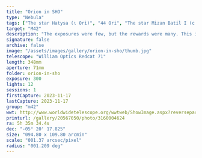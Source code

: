 ```yaml
---
title: "Orion in SHO"
type: "Nebula"
tags: ["The star Hatysa (ι Ori)", "44 Ori", "The star Mizan Batil I (c Ori)", "42 Ori", "The star Trapezium (θ1 Ori A)", "41 Ori A", "The star Mizan Batil II (θ2 Ori)", "43 Ori", "The star θ1 Ori C", "41 Ori C", "The star θ1 Ori D", "41 Ori D", "The star 45 Ori", "NGC1973", "NGC1975", "NGC1976", "Great Orion Nebula", "Orion Nebula", "M42", "NGC1977", "the Running Man Nebula", "NGC1980", "Lower Sword", "NGC1982", "Mairans Nebula", "M43"]
target: "M42"
description: "The exposures were few, but the rewards were many. This is M42: the Great Orion nebula, shot in SHO (sulfur, hydrogen, oxygen). Four 5-minute exposures per filter is exactly one-hour total integration time."
signature: false
archive: false
image: "/assets/images/gallery/orion-in-sho/thumb.jpg"
telescope: "William Optics Redcat 71"
length: 348mm
aperture: 71mm
folder: orion-in-sho
exposure: 300
lights: 12
sessions: 1
firstCapture: 2023-11-17
lastCapture: 2023-11-17
group: "m42"
wwt: http://www.worldwidetelescope.org/wwtweb/ShowImage.aspx?reverseparity=False&scale=1.372818&name=orion-in-sho.jpg&imageurl=https://deepskyworkflows.com/assets/images/gallery/orion-in-sho/orion-in-sho.jpg&credits=Jeremy+Likness+at+DeepSkyWorkflows.com&creditsUrl=https://deepskyworkflows.com/about&ra=84.159077&dec=-4.860687&x=1293.4&y=3598.9&rotation=175.94&thumb=https://deepskyworkflows.com/assets/images/gallery/orion-in-sho/thumb.jpg
printurl: /gallery/20567050/photo/3160004624
ra: 5h 35m 34.4s
dec: "-05° 20' 17.825"
size: "094.80 x 109.80 arcmin"
scale: "001.37 arcsec/pixel"
radius: "001.209 deg"
---
```

